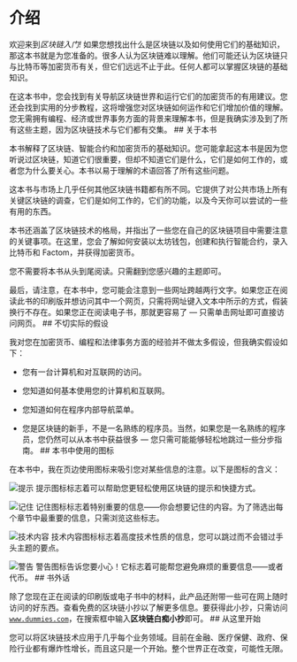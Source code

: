 # **介绍**

欢迎来到*区块链入门!* 如果您想找出什么是区块链以及如何使用它们的基础知识，那这本书就是为您准备的。很多人认为区块链难以理解。他们可能还认为区块链只与比特币等加密货币有关，但它们远远不止于此。任何人都可以掌握区块链的基础知识。

在这本书中，您会找到有关导航区块链世界和运行它们的加密货币的有用建议。您还会找到实用的分步教程，这将增强您对区块链如何运作和它们增加价值的理解。您无需拥有编程、经济或世界事务方面的背景来理解本书，但是我确实涉及到了所有这些主题，因为区块链技术与它们都有交集。  ## 关于本书

本书解释了区块链、智能合约和加密货币的基础知识。您可能拿起这本书是因为您听说过区块链，知道它们很重要，但却不知道它们是什么，它们是如何工作的，或者您为什么要关心。本书以易于理解的术语回答了所有这些问题。

这本书与市场上几乎任何其他区块链书籍都有所不同。它提供了对公共市场上所有关键区块链的调查，它们是如何工作的，它们的功能，以及今天你可以尝试的一些有用的东西。

本书还涵盖了区块链技术的格局，并指出了一些您在自己的区块链项目中需要注意的关键事项。在这里，您会了解如何安装以太坊钱包，创建和执行智能合约，录入比特币和 Factom，并获得加密货币。

您不需要将本书从头到尾阅读。只需翻到您感兴趣的主题即可。

最后，请注意，在本书中，您可能会注意到一些网址跨越两行文字。如果您正在阅读此书的印刷版并想访问其中一个网页，只需将网址键入文本中所示的方式，假装换行不存在。如果您正在阅读电子书，那就更容易了 — 只需单击网址即可直接访问网页。  ## 不切实际的假设

我对您在加密货币、编程和法律事务方面的经验并不做太多假设，但我确实假设如下：

+   您有一台计算机和对互联网的访问。

+   您知道如何基本使用您的计算机和互联网。

+   您知道如何在程序内部导航菜单。

+   您是区块链的新手，不是一名熟练的程序员。当然，如果您是一名熟练的程序员，您仍然可以从本书中获益很多 — 您只需可能能够轻松地跳过一些分步指南。  ## 本书中使用的图标

在本书中，我在页边使用图标来吸引您对某些信息的注意。以下是图标的含义：

![提示](img/tip.png) 提示图标标志着可以帮助您更轻松使用区块链的提示和快捷方式。

![记住](img/remember.png) 记住图标标志着特别重要的信息——你会想要记住的内容。为了筛选出每个章节中最重要的信息，只需浏览这些标志。

![技术内容](img/technicalstuff.png) 技术内容图标标志着高度技术性质的信息，您可以跳过而不会错过手头主题的要点。

![警告](img/warning.png) 警告图标告诉您要小心！它标志着可能帮您避免麻烦的重要信息——或者代币。  ## 书外话

除了您现在正在阅读的印刷版或电子书中的材料，此产品还附带一些可在网上随时访问的好东西。查看免费的区块链小抄以了解更多信息。要获得此小抄，只需访问[`www.dummies.com`](http://www.dummies.com)，在搜索框中输入**区块链白痴小抄**即可。  ## 从这里开始

您可以将区块链技术应用于几乎每个业务领域。目前在金融、医疗保健、政府、保险行业都有爆炸性增长，而且这只是一个开始。整个世界正在改变，可能性无限。
